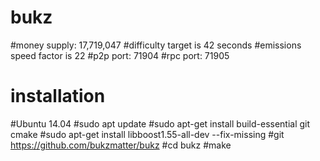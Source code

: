 # bukz
#money supply: 17,719,047
#difficulty target is 42 seconds
#emissions speed factor is 22
#p2p port: 71904
#rpc port: 71905

# installation
#Ubuntu 14.04
#sudo apt update
#sudo apt-get install build-essential git cmake
#sudo apt-get install libboost1.55-all-dev --fix-missing
#git https://github.com/bukzmatter/bukz
#cd bukz
#make
